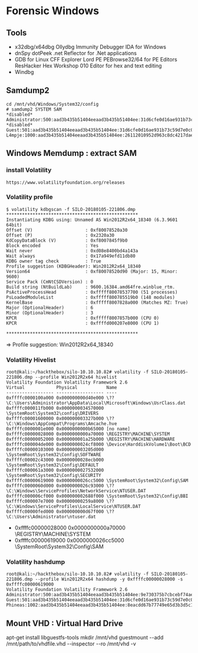 # Forensic Windows

## Tools

- x32dbg/x64dbg Ollydbg Immunity Debugger IDA for Windows
- dnSpy dotPeek .net Reflector for .Net applications
- GDB for Linux CFF Explorer Lord PE PEBrowse32/64 for PE Editors ResHacker Hex Workshop 010 Editor for hex and text editing
- Windbg

## Samdump2
```
cd /mnt/vhd/Windows/System32/config
# samdump2 SYSTEM SAM
*disabled* Administrator:500:aad3b435b51404eeaad3b435b51404ee:31d6cfe0d16ae931b73c59d7e0c089c0:::
*disabled* Guest:501:aad3b435b51404eeaad3b435b51404ee:31d6cfe0d16ae931b73c59d7e0c089c0:::
L4mpje:1000:aad3b435b51404eeaad3b435b51404ee:26112010952d963c8dc4217daec986d9:::
```

## Windows Memdump : extract SAM

### install Volatility
````
https://www.volatilityfoundation.org/releases
````

### Volatility profile


````
$ volatility kdbgscan -f SILO-20180105-221806.dmp
**************************************************
Instantiating KDBG using: Unnamed AS Win2012R2x64_18340 (6.3.9601 64bit)
Offset (V)                    : 0xf80078520a30
Offset (P)                    : 0x2320a30
KdCopyDataBlock (V)           : 0xf8007845f9b0
Block encoded                 : Yes
Wait never                    : 0xd08e8400bd4a143a
Wait always                   : 0x17a949efd11db80
KDBG owner tag check          : True
Profile suggestion (KDBGHeader): Win2012R2x64_18340
Version64                     : 0xf80078520d90 (Major: 15, Minor: 9600)
Service Pack (CmNtCSDVersion) : 0
Build string (NtBuildLab)     : 9600.16384.amd64fre.winblue_rtm.
PsActiveProcessHead           : 0xfffff80078537700 (51 processes)
PsLoadedModuleList            : 0xfffff800785519b0 (148 modules)
KernelBase                    : 0xfffff8007828a000 (Matches MZ: True)
Major (OptionalHeader)        : 6
Minor (OptionalHeader)        : 3
KPCR                          : 0xfffff8007857b000 (CPU 0)
KPCR                          : 0xffffd000207e8000 (CPU 1)

**************************************************
````
=> Profile suggestion: Win2012R2x64_18340


### Volatility Hivelist
````
root@kali:~/hackthebox/silo-10.10.10.82# volatility -f SILO-20180105-221806.dmp --profile Win2012R2x64 hivelist
Volatility Foundation Volatility Framework 2.6
Virtual            Physical           Name
------------------ ------------------ ----
0xffffc0000100a000 0x000000000d40e000 \??\C:\Users\Administrator\AppData\Local\Microsoft\Windows\UsrClass.dat
0xffffc000011fb000 0x0000000034570000 \SystemRoot\System32\config\DRIVERS
0xffffc00001600000 0x000000003327b000 \??\C:\Windows\AppCompat\Programs\Amcache.hve
0xffffc0000001e000 0x0000000000b65000 [no name]
0xffffc00000028000 0x0000000000a70000 \REGISTRY\MACHINE\SYSTEM
0xffffc00000052000 0x000000001a25b000 \REGISTRY\MACHINE\HARDWARE
0xffffc000004de000 0x0000000024cf8000 \Device\HarddiskVolume1\Boot\BCD
0xffffc00000103000 0x000000003205d000 \SystemRoot\System32\Config\SOFTWARE
0xffffc00002c43000 0x0000000028ecb000 \SystemRoot\System32\Config\DEFAULT
0xffffc000061a3000 0x0000000027532000 \SystemRoot\System32\Config\SECURITY
0xffffc00000619000 0x0000000026cc5000 \SystemRoot\System32\Config\SAM
0xffffc0000060d000 0x0000000026c93000 \??\C:\Windows\ServiceProfiles\NetworkService\NTUSER.DAT
0xffffc000006cf000 0x000000002688f000 \SystemRoot\System32\Config\BBI
0xffffc000007e7000 0x00000000259a8000 \??\C:\Windows\ServiceProfiles\LocalService\NTUSER.DAT
0xffffc00000fed000 0x000000000d67f000 \??\C:\Users\Administrator\ntuser.dat
````
- 0xffffc00000028000 0x0000000000a70000 \REGISTRY\MACHINE\SYSTEM
- 0xffffc00000619000 0x0000000026cc5000 \SystemRoot\System32\Config\SAM

### Volatility hashdump
````
root@kali:~/hackthebox/silo-10.10.10.82# volatility -f SILO-20180105-221806.dmp --profile Win2012R2x64 hashdump -y 0xffffc00000028000 -s 0xffffc00000619000
Volatility Foundation Volatility Framework 2.6
Administrator:500:aad3b435b51404eeaad3b435b51404ee:9e730375b7cbcebf74ae46481e07b0c7:::
Guest:501:aad3b435b51404eeaad3b435b51404ee:31d6cfe0d16ae931b73c59d7e0c089c0:::
Phineas:1002:aad3b435b51404eeaad3b435b51404ee:8eacdd67b77749e65d3b3d5c110b0969:::
````

## Mount VHD : Virtual Hard Drive

apt-get install libguestfs-tools
mkdir /mnt/vhd
guestmount --add /mnt/path/to/vhdfile.vhd --inspector --ro /mnt/vhd -v

